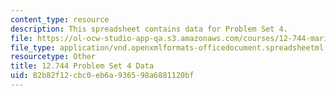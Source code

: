 ```yaml
---
content_type: resource
description: This spreadsheet contains data for Problem Set 4.
file: https://ol-ocw-studio-app-qa.s3.amazonaws.com/courses/12-744-marine-isotope-chemistry-fall-2012/82b82f12cbc0eb6a936598a6881120bf_PS4Data.xlsx
file_type: application/vnd.openxmlformats-officedocument.spreadsheetml.sheet
resourcetype: Other
title: 12.744 Problem Set 4 Data
uid: 82b82f12-cbc0-eb6a-9365-98a6881120bf
---
```

